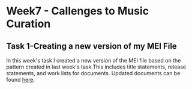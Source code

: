 # Week7 - Callenges to Music Curation
## Task 1-Creating a new version of my MEI File
In this week's task I created a new version of the MEI file based on the pattern created in last week's task.This includes title statements, release statements, and work lists for documents. Updated documents can be found [here](../../data/Blank_Space_Taylor_Swift_Week7.mei).

